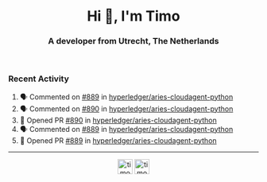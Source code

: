 <h1 align="center">Hi 👋, I'm Timo</h1>
<h3 align="center">A developer from Utrecht, The Netherlands</h3>
<br/>
<!-- https://github.com/rahuldkjain/github-profile-readme-generator --!>

<!--  <p align="left"><img src="https://github-readme-stats.vercel.app/api?username=timoglastra&show_icons=true&count_private=true&" alt="timoglastra" /></p> --!>

<!--
Github language stats
<p align="left"><img src="https://github-readme-stats.vercel.app/api/top-langs/?username=timoglastra&layout=compact" alt="timoglastra" /><p>
-->

<!-- Codestats language stats -->
<!-- <p align="left"><img src="https://codestats-readme.vercel.app/api/top-langs/?username=timoglastra&layout=compact&language_count=12" alt="timoglastra" /><p>    --!>
  
<h3>Recent Activity</h3>

<!--START_SECTION:activity-->
1. 🗣 Commented on [#889](https://github.com/hyperledger/aries-cloudagent-python/issues/889) in [hyperledger/aries-cloudagent-python](https://github.com/hyperledger/aries-cloudagent-python)
2. 🗣 Commented on [#890](https://github.com/hyperledger/aries-cloudagent-python/issues/890) in [hyperledger/aries-cloudagent-python](https://github.com/hyperledger/aries-cloudagent-python)
3. 💪 Opened PR [#890](https://github.com/hyperledger/aries-cloudagent-python/pull/890) in [hyperledger/aries-cloudagent-python](https://github.com/hyperledger/aries-cloudagent-python)
4. 🗣 Commented on [#889](https://github.com/hyperledger/aries-cloudagent-python/issues/889) in [hyperledger/aries-cloudagent-python](https://github.com/hyperledger/aries-cloudagent-python)
5. 💪 Opened PR [#889](https://github.com/hyperledger/aries-cloudagent-python/pull/889) in [hyperledger/aries-cloudagent-python](https://github.com/hyperledger/aries-cloudagent-python)
<!--END_SECTION:activity-->

---

<p align="center">
<a href="https://twitter.com/timoglastra" target="blank"><img align="center" src="https://cdn.jsdelivr.net/npm/simple-icons@3.0.1/icons/twitter.svg" alt="timoglastra" height="30" width="30" /></a>
<a href="https://linkedin.com/in/timoglastra" target="blank"><img align="center" src="https://cdn.jsdelivr.net/npm/simple-icons@3.0.1/icons/linkedin.svg" alt="timoglastra" height="30" width="30" /></a>
</p>



